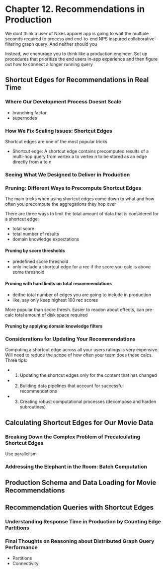 # Chapter 12. Recommendations in Production

We dont think a user of Nikes apparel app is going to wait the multiple seconds required to process and end-to-end NPS inspured collaborative-filtering graph query. And neither should you

Instead, we encourage you to think like a production engineer. Set up procedures that prioritize the end users in-app experience and then figure out how to connect a longer running query

## Shortcut Edges for Recommendations in Real Time

### Where Our Development Process Doesnt Scale

- branching factor
- supernodes

### How We Fix Scaling Issues: Shortcut Edges

Shortcut edges are one of the most popular tricks

- Shortcut edge: A shortcut edge contains precomputed results of a multi-hop query from vertex a to vertex n to be stored as an edge directly from a to n

### Seeing What We Designed to Deliver in Production

### Pruning: Different Ways to Precompute Shortcut Edges

The main tricks when using shortcut edges come down to what and how often you precompute the aggregations they hop over

There are three ways to limit the total amount of data that is considered for a shortcut edge:

- total score
- total number of results
- domain knowledge expectations

#### Pruning by score thresholds

- predefined score threshold
- only include a shortcut edge for a rec if the score you calc is above some threshold

#### Pruning with hard limits on total recommendations

- deifne total number of edges you are going to include in production
- like, say only keep highest 100 rec scores

More popular than score thresh. Easier to readon about effects, can pre-calc total amount of disk space required

#### Pruning by applying domain knowledge filters

### Considerations for Updating Your Recommendations

Computing a shortcut edge across all your users ratings is very expensive. Will need to reduce the scope of how often your team does these calcs. Three tips:

- 1. Updating the shortcut edges only for the content that has changed
- 2. Building data pipelines that account for successful recommendations
- 3. Creating robust computational processes (decompose and harden subroutines)

## Calculating Shortcut Edges for Our Movie Data

### Breaking Down the Complex Problem of Precalculating Shortcut Edges

Use parallelism

### Addressing the Elephant in the Room: Batch Computation

## Production Schema and Data Loading for Movie Recommendations

## Recommendation Queries with Shortcut Edges

### Understanding Response Time in Production by Counting Edge Partitions

### Final Thoughts on Reasoning about Distributed Graph Query Performance

- Partitions
- Connectivity

